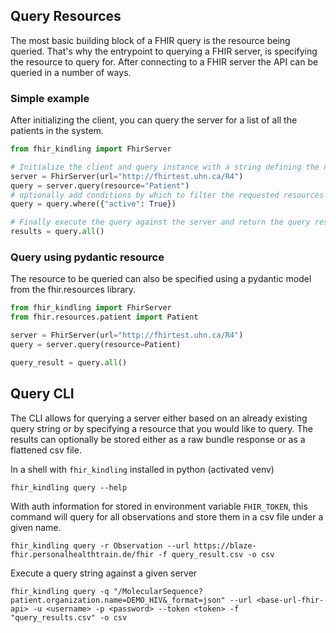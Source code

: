 ## Query Resources
The most basic building block of a FHIR query is the resource being queried. That's why the entrypoint to querying a
FHIR server, is specifying the resource to query for.
After connecting to a FHIR server the API can be queried in a number of ways.

### Simple example
After initializing the client, you can query the server for a list of all the patients in the system.

```python
from fhir_kindling import FhirServer

# Initialize the client and query instance with a string defining the name of the resource
server = FhirServer(url="http://fhirtest.uhn.ca/R4")
query = server.query(resource="Patient")
# optionally add conditions by which to filter the requested resources
query = query.where({"active": True})

# Finally execute the query against the server and return the query results
results = query.all()

```

### Query using pydantic resource
The resource to be queried can also be specified using a pydantic model from the fhir.resources library.

```python
from fhir_kindling import FhirServer
from fhir.resources.patient import Patient

server = FhirServer(url="http://fhirtest.uhn.ca/R4")
query = server.query(resource=Patient)

query_result = query.all()
```



## Query CLI
The CLI allows for querying a server either based on an already existing query string or by specifying a resource that
you would like to query.
The results can optionally be stored either as a raw bundle response or as a flattened csv file.

In a shell with `fhir_kindling` installed in python (activated venv)
```shell
fhir_kindling query --help
```

With auth information for stored in environment variable `FHIR_TOKEN`, this command will query for all observations and
store them in a csv file under a given name.
```shell
fhir_kindling query -r Observation --url https://blaze-fhir.personalhealthtrain.de/fhir -f query_result.csv -o csv
```
Execute a query string against a given server
```shell
fhir_kindling query -q "/MolecularSequence?patient.organization.name=DEMO_HIV&_format=json" --url <base-url-fhir-api> -u <username> -p <password> --token <token> -f "query_results.csv" -o csv
```
